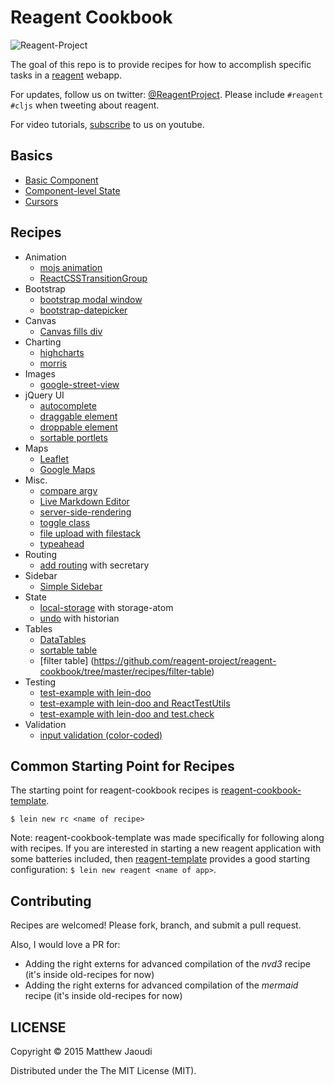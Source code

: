 # Reagent Cookbook

![Reagent-Project](logo-rounded.jpg)

The goal of this repo is to provide recipes for how to accomplish specific tasks in a [reagent](https://github.com/reagent-project/reagent) webapp.

For updates, follow us on twitter: [@ReagentProject](https://twitter.com/ReagentProject). Please include `#reagent #cljs` when tweeting about reagent.

For video tutorials, [subscribe](https://www.youtube.com/channel/UC1UP5LiNNNf0a45dA9eDA0Q) to us on youtube.

## Basics

* [Basic Component](https://github.com/reagent-project/reagent-cookbook/tree/master/basics/basic-component)
* [Component-level State](https://github.com/reagent-project/reagent-cookbook/tree/master/basics/component-level-state)
* [Cursors](https://github.com/reagent-project/reagent-cookbook/tree/master/basics/cursors)

## Recipes

* Animation
    * [mojs animation](https://github.com/reagent-project/reagent-cookbook/tree/master/recipes/mojs-animation)
    * [ReactCSSTransitionGroup](https://github.com/reagent-project/reagent-cookbook/tree/master/recipes/ReactCSSTransitionGroup)
* Bootstrap
    * [bootstrap modal window](https://github.com/reagent-project/reagent-cookbook/tree/master/recipes/bootstrap-modal)
    * [bootstrap-datepicker](https://github.com/reagent-project/reagent-cookbook/tree/master/recipes/bootstrap-datepicker)
* Canvas
    * [Canvas fills div](https://github.com/reagent-project/reagent-cookbook/tree/master/recipes/canvas-fills-div)
* Charting
    * [highcharts](https://github.com/reagent-project/reagent-cookbook/tree/master/recipes/highcharts)
    * [morris](https://github.com/reagent-project/reagent-cookbook/tree/master/recipes/morris)
* Images
    * [google-street-view](https://github.com/reagent-project/reagent-cookbook/tree/master/recipes/google-street-view)
* jQuery UI
    * [autocomplete](https://github.com/reagent-project/reagent-cookbook/tree/master/recipes/autocomplete)
    * [draggable element](https://github.com/reagent-project/reagent-cookbook/tree/master/recipes/draggable)
    * [droppable element](https://github.com/reagent-project/reagent-cookbook/tree/master/recipes/droppable)
    * [sortable portlets](https://github.com/reagent-project/reagent-cookbook/tree/master/recipes/sortable-portlets)
* Maps
    * [Leaflet](https://github.com/reagent-project/reagent-cookbook/tree/master/recipes/leaflet)
    * [Google Maps](https://github.com/reagent-project/reagent-cookbook/tree/master/recipes/google-maps)
* Misc.
    * [compare argv](https://github.com/reagent-project/reagent-cookbook/tree/master/recipes/compare-argv)
    * [Live Markdown Editor](https://github.com/reagent-project/reagent-cookbook/tree/master/recipes/markdown-editor)
	* [server-side-rendering](https://github.com/reagent-project/reagent-cookbook/tree/master/recipes/reagent-server-rendering)
	* [toggle class](https://github.com/reagent-project/reagent-cookbook/tree/master/recipes/toggle-class)
	* [file upload with filestack](https://github.com/reagent-project/reagent-cookbook/tree/master/recipes/file-upload)
	* [typeahead](https://github.com/reagent-project/reagent-cookbook/tree/master/recipes/typeaheadjs)
* Routing
    * [add routing](https://github.com/reagent-project/reagent-cookbook/tree/master/recipes/add-routing) with secretary
* Sidebar
    * [Simple Sidebar](https://github.com/reagent-project/reagent-cookbook/tree/master/recipes/simple-sidebar)
* State
    * [local-storage](https://github.com/reagent-project/reagent-cookbook/tree/master/recipes/local-storage) with storage-atom
    * [undo](https://github.com/reagent-project/reagent-cookbook/tree/master/recipes/undo) with historian
* Tables
    * [DataTables](https://github.com/reagent-project/reagent-cookbook/tree/master/recipes/data-tables)
	* [sortable table](https://github.com/reagent-project/reagent-cookbook/tree/master/recipes/sort-table)
	* [filter table] (https://github.com/reagent-project/reagent-cookbook/tree/master/recipes/filter-table)
* Testing
    * [test-example with lein-doo](https://github.com/reagent-project/reagent-cookbook/tree/master/recipes/test-example)
    * [test-example with lein-doo and ReactTestUtils](https://github.com/reagent-project/reagent-cookbook/tree/master/recipes/test-example-with-ReactTestUtils)
	* [test-example with lein-doo and test.check](https://github.com/reagent-project/reagent-cookbook/tree/master/recipes/test-example-with-test-check)
* Validation
    * [input validation (color-coded)](https://github.com/reagent-project/reagent-cookbook/tree/master/recipes/input-validation)

## Common Starting Point for Recipes

The starting point for reagent-cookbook recipes is [reagent-cookbook-template](https://github.com/gadfly361/reagent-cookbook-template).

```
$ lein new rc <name of recipe>
```

Note: reagent-cookbook-template was made specifically for following along with recipes.  If you are interested in starting a new reagent application with some batteries included, then [reagent-template](https://github.com/reagent-project/reagent-template) provides a good starting configuration: `$ lein new reagent <name of app>`.

## Contributing

Recipes are welcomed!  Please fork, branch, and submit a pull request.

Also, I would love a PR for:

* Adding the right externs for advanced compilation of the *nvd3* recipe (it's inside old-recipes for now)
* Adding the right externs for advanced compilation of the *mermaid* recipe (it's inside old-recipes for now)

## LICENSE

Copyright © 2015 Matthew Jaoudi

Distributed under the The MIT License (MIT).
